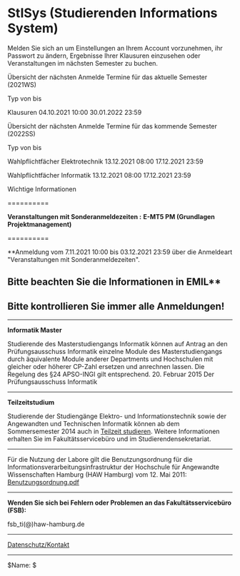 StISys (Studierenden Informations System)
==========

Melden Sie sich an um Einstellungen an Ihrem Account vorzunehmen, ihr Passwort zu ändern, Ergebnisse Ihrer Klausuren einzusehen oder Veranstaltungen im nächsten Semester zu buchen.

 Übersicht der nächsten Anmelde Termine für das aktuelle Semester (2021WS)

Typ von bis

Klausuren 04.10.2021 10:00 30.01.2022 23:59

 Übersicht der nächsten Anmelde Termine für das kommende Semester (2022SS)

Typ von bis

Wahlpflichtfächer Elektrotechnik 13.12.2021 08:00 17.12.2021 23:59

Wahlpflichtfächer Informatik 13.12.2021 08:00 17.12.2021 23:59

 Wichtige Informationen

==========

**Veranstaltungen mit Sonderanmeldezeiten :**
**E-MT5 PM (Grundlagen Projektmanagement)**

==========

**Anmeldung vom 7.11.2021 10:00 bis 03.12.2021 23:59 über die Anmeldeart "Veranstaltungen mit Sonderanmeldezeiten".

Bitte beachten Sie die Informationen in EMIL**
---

**Bitte kontrollieren Sie immer alle Anmeldungen!**
----------

---

**Informatik Master**

Studierende des Masterstudiengangs Informatik können auf Antrag an den Prüfungsausschuss Informatik einzelne Module des Masterstudiengangs durch äquivalente Module anderer Departments und Hochschulen mit gleicher oder höherer CP-Zahl ersetzen und anrechnen lassen. Die Regelung des §24 APSO-INGI gilt entsprechend.
20. Februar 2015
 Der Prüfungsausschuss Informatik

---

**Teilzeitstudium**

Studierende der Studiengänge Elektro- und Informationstechnik sowie der Angewandten und Technischen Informatik können ab dem Sommersemester 2014 auch in [Teilzeit studieren](http://www.haw-hamburg.de/teilzeitstudium.html). Weitere Informationen erhalten Sie im Fakultätsservicebüro und im Studierendensekretariat.

---

 Für die Nutzung der Labore gilt die Benutzungsordnung für die Informationsverarbeitungsinfrastruktur
der Hochschule für Angewandte Wissenschaften Hamburg (HAW Hamburg) vom 12. Mai 2011: [Benutzungsordnung.pdf](http://www.haw-hamburg.de/fileadmin/user_upload/ITSC/pdf/Benutzerordnung.pdf)

---

**Wenden Sie sich bei Fehlern oder Problemen an das Fakultätsservicebüro (FSB):**

 fsb\_ti(@)haw-hamburg.de

---
[Datenschutz/Kontakt](/datenschutz.html)

---

$Name: $
